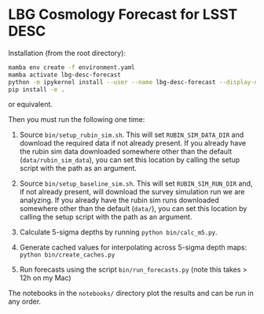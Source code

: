# LBG Cosmology Forecast for LSST DESC

Installation (from the root directory):

```bash
mamba env create -f environment.yaml
mamba activate lbg-desc-forecast
python -m ipykernel install --user --name lbg-desc-forecast --display-name "LBG DESC Forecast"
pip install -e .
```

or equivalent.

Then you must run the following one time:

1. Source `bin/setup_rubin_sim.sh`. This will set `RUBIN_SIM_DATA_DIR` and download the required data if not already present. If you already have the rubin sim data downloaded somewhere other than the default (`data/rubin_sim_data`), you can set this location by calling the setup script with the path as an argument.

2. Source `bin/setup_baseline_sim.sh`. This will set `RUBIN_SIM_RUN_DIR` and, if not already present, will download the survey simulation run we are analyzing. If you already have the rubin sim runs downloaded somewhere other than the default (`data/`), you can set this location by calling the setup script with the path as an argument.

3. Calculate 5-sigma depths by running `python bin/calc_m5.py`.

4. Generate cached values for interpolating across 5-sigma depth maps: `python bin/create_caches.py`

5. Run forecasts using the script `bin/run_forecasts.py` (note this takes > 12h on my Mac)

The notebooks in the `notebooks/` directory plot the results and can be run in any order.